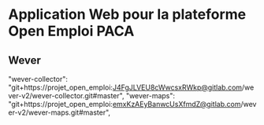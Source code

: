 # Application Web pour la plateforme Open Emploi PACA

## Wever
 
"wever-collector": "git+https://projet_open_emploi:J4FgJLVEU8cWwcsxRWkp@gitlab.com/wever-v2/wever-collector.git#master",
"wever-maps": "git+https://projet_open_emploi:emxKzAEyBanwcUsXfmdZ@gitlab.com/wever-v2/wever-maps.git#master",
